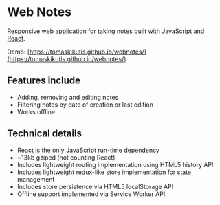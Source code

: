 # Web Notes

Responsive web application for taking notes built with JavaScript and [React](https://facebook.github.io/react/).

Demo: [https://tomaskikutis.github.io/webnotes/](https://tomaskikutis.github.io/webnotes/)

## Features include

* Adding, removing and editing notes
* Filtering notes by date of creation or last edition
* Works offline

## Technical details
* [React](https://facebook.github.io/react/) is the only JavaScript run-time dependency
* ~13kb gziped (not counting React)
* Includes lightweight routing implementation using HTML5 history API
* Includes lightweight [redux](https://facebook.github.io/react/)-like store implementation for state management
* Includes store persistence via HTML5 localStorage API
* Offline support implemented via Service Worker API